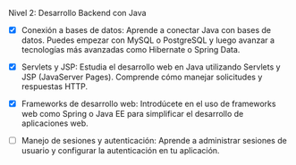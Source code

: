 Nivel 2: Desarrollo Backend con Java

- [X] Conexión a bases de datos: Aprende a conectar Java con bases de datos. Puedes empezar con MySQL o PostgreSQL y luego avanzar a tecnologías más avanzadas como Hibernate o Spring Data.

- [X] Servlets y JSP: Estudia el desarrollo web en Java utilizando Servlets y JSP (JavaServer Pages). Comprende cómo manejar solicitudes y respuestas HTTP.

- [X] Frameworks de desarrollo web: Introdúcete en el uso de frameworks web como Spring o Java EE para simplificar el desarrollo de aplicaciones web.

- [ ] Manejo de sesiones y autenticación: Aprende a administrar sesiones de usuario y configurar la autenticación en tu aplicación.
